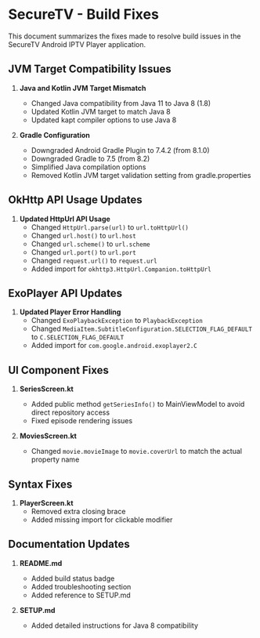 # SecureTV - Build Fixes

This document summarizes the fixes made to resolve build issues in the SecureTV Android IPTV Player application.

## JVM Target Compatibility Issues

1. **Java and Kotlin JVM Target Mismatch**
   - Changed Java compatibility from Java 11 to Java 8 (1.8)
   - Updated Kotlin JVM target to match Java 8
   - Updated kapt compiler options to use Java 8

2. **Gradle Configuration**
   - Downgraded Android Gradle Plugin to 7.4.2 (from 8.1.0)
   - Downgraded Gradle to 7.5 (from 8.2)
   - Simplified Java compilation options
   - Removed Kotlin JVM target validation setting from gradle.properties

## OkHttp API Usage Updates

1. **Updated HttpUrl API Usage**
   - Changed `HttpUrl.parse(url)` to `url.toHttpUrl()`
   - Changed `url.host()` to `url.host`
   - Changed `url.scheme()` to `url.scheme`
   - Changed `url.port()` to `url.port`
   - Changed `request.url()` to `request.url`
   - Added import for `okhttp3.HttpUrl.Companion.toHttpUrl`

## ExoPlayer API Updates

1. **Updated Player Error Handling**
   - Changed `ExoPlaybackException` to `PlaybackException`
   - Changed `MediaItem.SubtitleConfiguration.SELECTION_FLAG_DEFAULT` to `C.SELECTION_FLAG_DEFAULT`
   - Added import for `com.google.android.exoplayer2.C`

## UI Component Fixes

1. **SeriesScreen.kt**
   - Added public method `getSeriesInfo()` to MainViewModel to avoid direct repository access
   - Fixed episode rendering issues

2. **MoviesScreen.kt**
   - Changed `movie.movieImage` to `movie.coverUrl` to match the actual property name

## Syntax Fixes

1. **PlayerScreen.kt**
   - Removed extra closing brace
   - Added missing import for clickable modifier

## Documentation Updates

1. **README.md**
   - Added build status badge
   - Added troubleshooting section
   - Added reference to SETUP.md

2. **SETUP.md**
   - Added detailed instructions for Java 8 compatibility